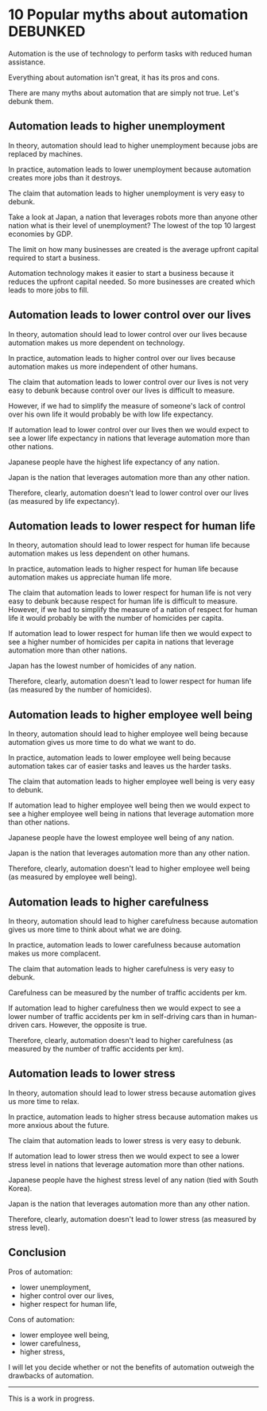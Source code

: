 # 10 Popular myths about automation DEBUNKED

Automation is the use of technology to perform tasks with reduced human assistance.

Everything about automation isn't great, it has its pros and cons.

There are many myths about automation that are simply not true. Let's debunk them.

## Automation leads to higher unemployment

In theory, automation should lead to higher unemployment because jobs are replaced by machines.

In practice, automation leads to lower unemployment because automation creates more jobs than it destroys.

The claim that automation leads to higher unemployment is very easy to debunk.

Take a look at Japan, a nation that leverages robots more than anyone other nation what is their level of unemployment? The lowest of the top 10 largest economies by GDP.

The limit on how many businesses are created is the average upfront capital required to start a business.

Automation technology makes it easier to start a business because it reduces the upfront capital needed. So more businesses are created which leads to more jobs to fill.

## Automation leads to lower control over our lives

In theory, automation should lead to lower control over our lives because automation makes us more dependent on technology.

In practice, automation leads to higher control over our lives because automation makes us more independent of other humans.

The claim that automation leads to lower control over our lives is not very easy to debunk because control over our lives is difficult to measure.

However, if we had to simplify the measure of someone's lack of control over his own life it would probably be with low life expectancy.

If automation lead to lower control over our lives then we would expect to see a lower life expectancy in nations that leverage automation more than other nations.

Japanese people have the highest life expectancy of any nation.

Japan is the nation that leverages automation more than any other nation.

Therefore, clearly, automation doesn't lead to lower control over our lives (as measured by life expectancy).

## Automation leads to lower respect for human life

In theory, automation should lead to lower respect for human life because automation makes us less dependent on other humans.

In practice, automation leads to higher respect for human life because automation makes us appreciate human life more.

The claim that automation leads to lower respect for human life is not very easy to debunk because respect for human life is difficult to measure. However, if we had to simplify the measure of a nation of respect for human life it would probably be with the number of homicides per capita.

If automation lead to lower respect for human life then we would expect to see a higher number of homicides per capita in nations that leverage automation more than other nations.

Japan has the lowest number of homicides of any nation.

Therefore, clearly, automation doesn't lead to lower respect for human life (as measured by the number of homicides).

## Automation leads to higher employee well being

In theory, automation should lead to higher employee well being because automation gives us more time to do what we want to do.

In practice, automation leads to lower employee well being because automation takes car of easier tasks and leaves us the harder tasks.

The claim that automation leads to higher employee well being is very easy to debunk.

If automation lead to higher employee well being then we would expect to see a higher employee well being in nations that leverage automation more than other nations.

Japanese people have the lowest employee well being of any nation.

Japan is the nation that leverages automation more than any other nation.

Therefore, clearly, automation doesn't lead to higher employee well being (as measured by employee well being).

## Automation leads to higher carefulness

In theory, automation should lead to higher carefulness because automation gives us more time to think about what we are doing.

In practice, automation leads to lower carefulness because automation makes us more complacent.

The claim that automation leads to higher carefulness is very easy to debunk.

Carefulness can be measured by the number of traffic accidents per km.

If automation lead to higher carefulness then we would expect to see a lower number of traffic accidents per km in self-driving cars than in human-driven cars. However, the opposite is true.

Therefore, clearly, automation doesn't lead to higher carefulness (as measured by the number of traffic accidents per km).

## Automation leads to lower stress

In theory, automation should lead to lower stress because automation gives us more time to relax.

In practice, automation leads to higher stress because automation makes us more anxious about the future.

The claim that automation leads to lower stress is very easy to debunk.

If automation lead to lower stress then we would expect to see a lower stress level in nations that leverage automation more than other nations.

Japanese people have the highest stress level of any nation (tied with South Korea).

Japan is the nation that leverages automation more than any other nation.

Therefore, clearly, automation doesn't lead to lower stress (as measured by stress level).

## Conclusion

Pros of automation:

- lower unemployment,
- higher control over our lives,
- higher respect for human life,

Cons of automation:

- lower employee well being,
- lower carefulness,
- higher stress,

I will let you decide whether or not the benefits of automation outweigh the drawbacks of automation.

<hr>

This is a work in progress.

